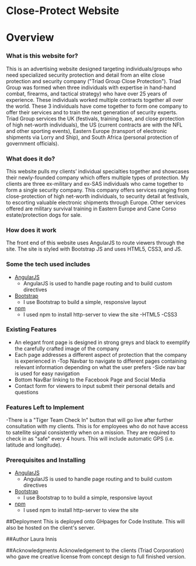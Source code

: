 # Close-Protect Website

# Overview

### What is this website for?
 
This is an advertising website designed targeting individuals/groups who need specialized security protection and detail from an elite close protection and security company ("Triad Group Close Protection"). Triad Group was formed when three individuals with expertise in hand-hand combat, firearms, and tactical strategy) who have over 25 years of experience. These individuals worked multiple contracts together all over the world. These 3 individuals have come together to form one company to offer their services and to train the next generation of security experts. Triad Group services the UK (festivals, training base, and close protection of high net-worth individuals), the US (current contracts are with the NFL and other sporting events), Eastern Europe (transport of electronic shipments via Lorry and Ship), and South Africa (personal protection of government officials). 

 
### What does it do?
 
This website pulls my clients’ individual  specialties together and showcases their newly-founded company which offers multiple types of protection. My clients are three ex-military and ex-SAS individuals who came together to form a single security company. This company offers services ranging from close-protection of high net-worth individuals, to security detail at festivals, to escorting valuable electronic shipments through Europe. Other services offered are military survival training in Eastern Europe and Cane Corso estate/protection dogs for sale. 

### How does it work
 
The front end of this website uses AngularJS to route viewers through the site. The site is styled with Bootstrap JS and uses HTML5, CSS3, and JS. 


### Some the tech used includes
- [AngularJS](https://angularjs.org/)
    - AngularJS is used to handle page routing and to build custom directives
- [Bootstrap](http://getbootstrap.com/)
    - I use Bootstrap to build a simple, responsive layout
- [npm](https://www.npmjs.com/)
    - I used npm to install http-server to view the site
-HTML5
-CSS3

### Existing Features
- An elegant front page is designed in strong greys and black to exemplify the carefully crafted image of the company
 - Each page addresses a different aspect of protection that the company is experienced in
-Top Navbar to navigate to different pages containing relevant information depending on what the user prefers
-Side nav bar is used for easy navigation 
- Bottom NavBar linking to the Facebook Page and Social Media
- Contact form for viewers to input submit their personal details and questions

### Features Left to Implement
-There is a "Tiger Team Check In" button that will go live after further consultation with my clients. This is for employees who do not have access to satellite signal consistently when on a mission. They are required to check in as "safe" every 4 hours. This will include automatic GPS (i.e. latitude and longitude). 


### Prerequisites and Installing
- [AngularJS](https://angularjs.org/)
    - AngularJS is used to handle page routing and to build custom directives
- [Bootstrap](http://getbootstrap.com/)
    - I use Bootstrap to to build a simple, responsive layout
- [npm](https://www.npmjs.com/)
    - I used npm to install http-server to view the site


##Deployment
This is deployed onto GHpages for Code Institute. This will also be hosted on the client's server. 


##Author
Laura Innis 


##Acknowledgments
Acknowledgement to the clients (Triad Corporation) who gave me creative license from concept design to full finished version.
